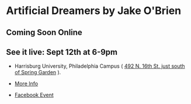 # Artificial Dreamers by Jake O'Brien

## Coming Soon Online

## See it live: Sept 12th at 6-9pm
- Harrisburg University, Philadelphia Campus ( [492 N. 16th St. just south of Spring Garden](https://www.google.com/maps/place/Harrisburg+University+-+Philadelphia+16th+St.+Entrance/@39.9620611,-75.166946,17z/data=!3m1!4b1!4m5!3m4!1s0x89c6c7d2607f9471:0x898145ec0971d60c!8m2!3d39.962057!4d-75.1647573) ).

- [More Info](http://www.phillygamemechanics.com/fringe/)
- [Facebook Event](https://www.facebook.com/events/290148258241266/)
